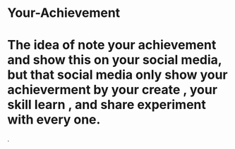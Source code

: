 # Your-Achievement
# The idea of note your achievement and show this on your social media, but that social media only show your achieverment by your create , your skill learn , and share experiment with every one.
.
